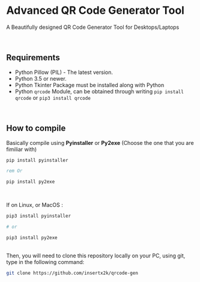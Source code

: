 # Advanced QR Code Generator Tool
A Beautifully designed QR Code Generator Tool for Desktops/Laptops

<br>

## Requirements <br>
* Python Pillow (PIL) - The latest version.
* Python 3.5 or newer.
* Python Tkinter Package must be installed along with Python
* Python `qrcode` Module, can be obtained through writing `pip install qrcode` or `pip3 install qrcode`

<br>

## How to compile <br>
Basically compile using **Pyinstaller** or **Py2exe** (Choose the one that you are fimiliar with) <br>

```bat
pip install pyinstaller

rem Or

pip install py2exe
``` 

<br>

If on Linux, or MacOS : <br>

```sh
pip3 install pyinstaller

# or

pip3 install py2exe
```
<br>
Then, you will need to clone this repository locally on your PC, using git, type in the following command: <br>

```sh
git clone https://github.com/insertx2k/qrcode-gen
```
